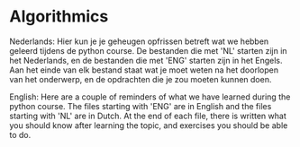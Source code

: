 # Algorithmics
Nederlands:
Hier kun je je geheugen opfrissen betreft wat we hebben geleerd tijdens de python course.
De bestanden die met 'NL' starten zijn in het Nederlands, en de bestanden die met 'ENG' starten zijn in het Engels.
Aan het einde van elk bestand staat wat je moet weten na het doorlopen van het onderwerp, en de opdrachten die je zou moeten kunnen doen.

English:
Here are a couple of reminders of what we have learned during the python course.
The files starting with 'ENG' are in English and the files starting with 'NL' are in Dutch.
At the end of each file, there is written what you should know after learning the topic, and exercises you should be able to do.
